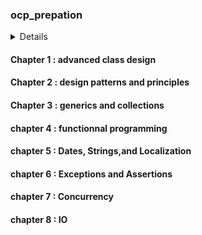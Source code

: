 ### ocp_prepation

<details>
For each chapter, notes will be found in readme related to this chapter
</details>

#### Chapter 1 : advanced class design
#### Chapter 2 : design patterns and principles
#### Chapter 3 : generics and collections
#### chapter 4 : functionnal programming
#### chapter 5 : Dates, Strings,and Localization
#### chapter 6 : Exceptions and Assertions
#### chapter 7 : Concurrency
#### chapter 8 : IO